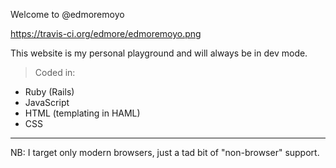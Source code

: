 Welcome to @edmoremoyo

https://travis-ci.org/edmore/edmoremoyo.png

This website is my personal playground and will always be in dev mode.
> Coded in:
- Ruby (Rails)
- JavaScript
- HTML (templating in HAML)
- CSS

----------------------------------------------------------------------------
NB: I target only modern browsers, just a tad bit of "non-browser" support.
